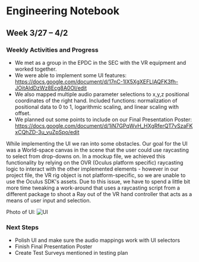 # Engineering Notebook 
## Week 3/27 – 4/2

### Weekly Activities and Progress
* We met as a group in the EPDC in the SEC with the VR equipment and worked together.
* We were able to implement some UI features: https://docs.google.com/document/d/17nC-1IX5XgXEFLIAQFK3fh-JOitAIdDzWz8Ecg8A0OI/edit
* We also mapped multiple audio parameter selections to x,y,z positional coordinates of the right hand. Included functions: normalization of positional data to 0 to 1, logarithmic scaling, and linear scaling with offset.
* We planned out some points to include on our Final Presentation Poster: https://docs.google.com/document/d/1iN7GPqWvH_HXgRferQT7vSzaFKxCQhZD-3u_vuZpSpo/edit

While implementing the UI we ran into some obstacles. Our goal for the UI was a World-space canvas in the scene that the user could use raycasting to select from drop-downs on. In a mockup file, we achieved this functionality by relying on the OVR (Oculus platform specific) raycasting logic to interact with the other implemented elements - however in our project file, the VR rig object is not platform-specific, so we are unable to use the Oculus SDK's assets. Due to this issue, we have to spend a little bit more time tweaking a work-around that uses a raycasting script from a different package to shoot a Ray out of the VR hand controller that acts as a means of user input and selection.

Photo of UI:
![UI](/images/ui.png)

### Next Steps
* Polish UI and make sure the audio mappings work with UI selectors
* Finish Final Presentation Poster
* Create Test Surveys mentioned in testing plan
